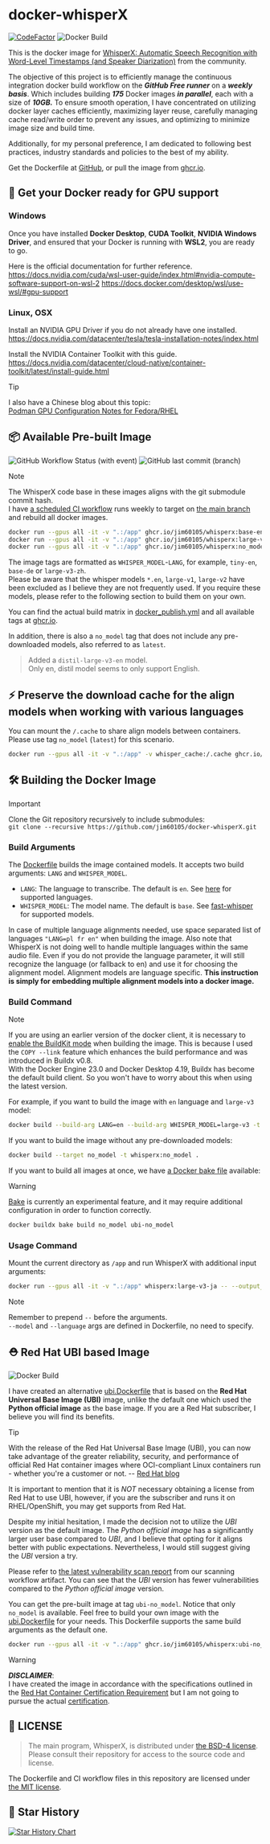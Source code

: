 # docker-whisperX

[![CodeFactor](https://www.codefactor.io/repository/github/jim60105/docker-whisperx/badge)](https://www.codefactor.io/repository/github/jim60105/docker-whisperx) ![Docker Build](https://img.shields.io/github/actions/workflow/status/jim60105/docker-whisperX/docker_publish.yml?label=Docker%20Build)

This is the docker image for [WhisperX: Automatic Speech Recognition with Word-Level Timestamps (and Speaker Diarization)](https://github.com/m-bain/whisperX) from the community.

The objective of this project is to efficiently manage the continuous integration docker build workflow on the ***GitHub Free runner*** on a ***weekly basis***. Which includes building ***175*** Docker images ***in parallel***, each with a size of ***10GB.*** To ensure smooth operation, I have concentrated on utilizing docker layer caches efficiently, maximizing layer reuse, carefully managing cache read/write order to prevent any issues, and optimizing to minimize image size and build time.

Additionally, for my personal preference, I am dedicated to following best practices, industry standards and policies to the best of my ability.

Get the Dockerfile at [GitHub](https://github.com/jim60105/docker-whisperX), or pull the image from [ghcr.io](https://ghcr.io/jim60105/whisperx).

## 🚀 Get your Docker ready for GPU support

### Windows

Once you have installed **Docker Desktop**, **CUDA Toolkit**, **NVIDIA Windows Driver**, and ensured that your Docker is running with **WSL2**, you are ready to go.

Here is the official documentation for further reference.  
<https://docs.nvidia.com/cuda/wsl-user-guide/index.html#nvidia-compute-software-support-on-wsl-2>
<https://docs.docker.com/desktop/wsl/use-wsl/#gpu-support>

### Linux, OSX

Install an NVIDIA GPU Driver if you do not already have one installed.  
<https://docs.nvidia.com/datacenter/tesla/tesla-installation-notes/index.html>

Install the NVIDIA Container Toolkit with this guide.  
<https://docs.nvidia.com/datacenter/cloud-native/container-toolkit/latest/install-guide.html>

> [!TIP]  
> I also have a Chinese blog about this topic:  
> [Podman GPU Configuration Notes for Fedora/RHEL](https://xn--jgy.tw/Container/configuring-gpu-in-linux-podman/)

## 📦 Available Pre-built Image

![GitHub Workflow Status (with event)](https://img.shields.io/github/actions/workflow/status/jim60105/docker-whisperX/docker_publish.yml?label=Docker%20Build) ![GitHub last commit (branch)](https://img.shields.io/github/last-commit/jim60105/docker-whisperX/master?label=Date)

> [!NOTE]  
> The WhisperX code base in these images aligns with the git submodule commit hash.  
> I have [a scheduled CI workflow](https://github.com/jim60105/docker-whisperX/actions/workflows/submodule_update.yml) runs weekly to target on [the main branch](https://github.com/m-bain/whisperX/tree/main) and rebuild all docker images.

```bash
docker run --gpus all -it -v ".:/app" ghcr.io/jim60105/whisperx:base-en     -- --output_format srt audio.mp3
docker run --gpus all -it -v ".:/app" ghcr.io/jim60105/whisperx:large-v3-ja -- --output_format srt audio.mp3
docker run --gpus all -it -v ".:/app" ghcr.io/jim60105/whisperx:no_model    -- --model tiny --language en --output_format srt audio.mp3
```

The image tags are formatted as `WHISPER_MODEL`-`LANG`, for example, `tiny-en`, `base-de` or `large-v3-zh`.  
Please be aware that the whisper models `*.en`,  `large-v1`, `large-v2` have been excluded as I believe they are not frequently used. If you require these models, please refer to the following section to build them on your own.

You can find the actual build matrix in [docker_publish.yml](.github/workflows/docker_publish.yml#L212) and all available tags at [ghcr.io](https://github.com/jim60105/docker-whisperX/pkgs/container/whisperx/versions?filters%5Bversion_type%5D=tagged).

In addition, there is also a `no_model` tag that does not include any pre-downloaded models, also referred to as `latest`.

> Added a `distil-large-v3-en` model.  
> Only en, distil model seems to only support English.

## ⚡️ Preserve the download cache for the align models when working with various languages

You can mount the `/.cache` to share align models between containers.  
Please use tag `no_model` (`latest`) for this scenario.

```bash
docker run --gpus all -it -v ".:/app" -v whisper_cache:/.cache ghcr.io/jim60105/whisperx:latest -- --model large-v3 --language en --output_format srt audio.mp3
```

## 🛠️ Building the Docker Image

> [!IMPORTANT]  
> Clone the Git repository recursively to include submodules:  
> `git clone --recursive https://github.com/jim60105/docker-whisperX.git`

### Build Arguments

The [Dockerfile](Dockerfile) builds the image contained models. It accepts two build arguments: `LANG` and `WHISPER_MODEL`.

- `LANG`: The language to transcribe. The default is `en`. See [here](https://github.com/jim60105/docker-whisperX/blob/master/load_align_model.py) for supported languages.
- `WHISPER_MODEL`: The model name. The default is `base`. See [fast-whisper](https://huggingface.co/Systran) for supported models.

In case of multiple language alignments needed, use space separated list of languages `"LANG=pl fr en"` when building the image. Also note that WhisperX is not doing well to handle multiple languages within the same audio file. Even if you do not provide the language parameter, it will still recognize the language (or fallback to en) and use it for choosing the alignment model. Alignment models are language specific. **This instruction is simply for embedding multiple alignment models into a docker image.**

### Build Command

> [!NOTE]  
> If you are using an earlier version of the docker client, it is necessary to [enable the BuildKit mode](https://docs.docker.com/build/buildkit/#getting-started) when building the image. This is because I used the `COPY --link` feature which enhances the build performance and was introduced in Buildx v0.8.  
> With the Docker Engine 23.0 and Docker Desktop 4.19, Buildx has become the default build client. So you won't have to worry about this when using the latest version.

For example, if you want to build the image with `en` language and `large-v3` model:

```bash
docker build --build-arg LANG=en --build-arg WHISPER_MODEL=large-v3 -t whisperx:large-v3-en .
```

If you want to build the image without any pre-downloaded models:

```bash
docker build --target no_model -t whisperx:no_model .
```

If you want to build all images at once, we have [a Docker bake file](docker-bake.hcl) available:

> [!WARNING]  
> [Bake](https://docs.docker.com/build/bake/) is currently an experimental feature, and it may require additional configuration in order to function correctly.

```bash
docker buildx bake build no_model ubi-no_model
```

### Usage Command

Mount the current directory as `/app` and run WhisperX with additional input arguments:

```bash
docker run --gpus all -it -v ".:/app" whisperx:large-v3-ja -- --output_format srt audio.mp3
```

> [!NOTE]  
> Remember to prepend `--` before the arguments.  
> `--model` and `--language` args are defined in Dockerfile, no need to specify.

## ⛑️ Red Hat UBI based Image

![Docker Build](https://img.shields.io/github/actions/workflow/status/jim60105/docker-whisperX/docker_publish.yml?label=Docker%20Build)

I have created an alternative [ubi.Dockerfile](ubi.Dockerfile) that is based on the **Red Hat Universal Base Image (UBI)** image, unlike the default one which used the **Python official image** as the base image. If you are a Red Hat subscriber, I believe you will find its benefits.

> [!TIP]
> With the release of the Red Hat Universal Base Image (UBI), you can now take advantage of the greater reliability, security, and performance of official Red Hat container images where OCI-compliant Linux containers run - whether you're a customer or not. -- [Red Hat blog](https://www.redhat.com/en/blog/introducing-red-hat-universal-base-image)

It is important to mention that it is *NOT* necessary obtaining a license from Red Hat to use UBI, however, if you are the subscriber and runs it on RHEL/OpenShift, you may get supports from Red Hat.

Despite my initial hesitation, I made the decision not to utilize the *UBI* version as the default image. The *Python official image* has a significantly larger user base compared to *UBI*, and I believe that opting for it aligns better with public expectations. Nevertheless, I would still suggest giving the *UBI* version a try.

Please refer to [the latest vulnerability scan report](https://github.com/jim60105/docker-whisperX/actions/workflows/scan.yml?query=is%3Asuccess) from our scanning workflow artifact. You can see that the *UBI* version has fewer vulnerabilities compared to the *Python official image* version.

You can get the pre-built image at tag `ubi-no_model`. Notice that only `no_model` is available. Feel free to build your own image with the [ubi.Dockerfile](ubi.Dockerfile) for your needs. This Dockerfile supports the same build arguments as the default one.

```bash
docker run --gpus all -it -v ".:/app" ghcr.io/jim60105/whisperx:ubi-no_model -- --model tiny --language en --output_format srt audio.mp3
```

> [!WARNING]
> ***DISCLAIMER***:  
> I have created the image in accordance with the specifications outlined in the [Red Hat Container Certification Requirement](https://access.redhat.com/documentation/en-us/red_hat_software_certification/8.72/html/red_hat_openshift_software_certification_policy_guide/assembly-requirements-for-container-images_openshift-sw-cert-policy-introduction) but I am not going to pursue the actual [certification](https://connect.redhat.com/en/partner-with-us/red-hat-container-certification).

## 📝 LICENSE

> The main program, WhisperX, is distributed under [the BSD-4 license](https://github.com/m-bain/whisperX/blob/main/LICENSE).  
> Please consult their repository for access to the source code and license.

The Dockerfile and CI workflow files in this repository are licensed under [the MIT license](LICENSE).

## 🌟 Star History

<a href="https://www.star-history.com/#jim60105/docker-whisperX&Date">
 <picture>
   <source media="(prefers-color-scheme: dark)" srcset="https://api.star-history.com/svg?repos=jim60105/docker-whisperX&type=Date&theme=dark" />
   <source media="(prefers-color-scheme: light)" srcset="https://api.star-history.com/svg?repos=jim60105/docker-whisperX&type=Date" />
   <img alt="Star History Chart" src="https://api.star-history.com/svg?repos=jim60105/docker-whisperX&type=Date" />
 </picture>
</a>
